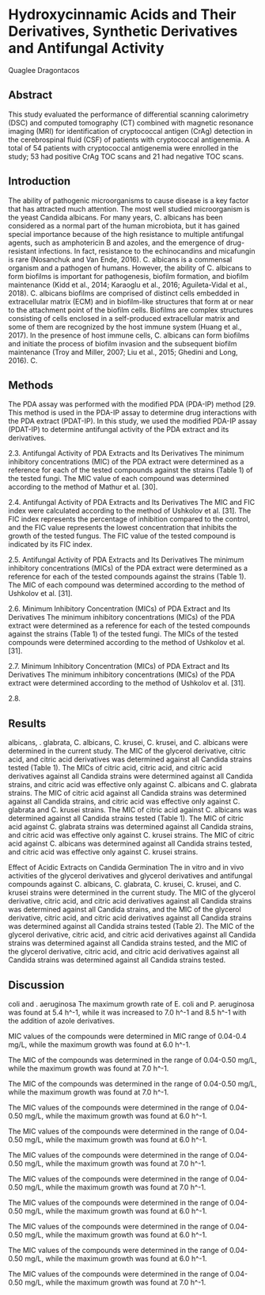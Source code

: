 # Hydroxycinnamic Acids and Their Derivatives, Synthetic Derivatives and Antifungal Activity
Quaglee Dragontacos


## Abstract
This study evaluated the performance of differential scanning calorimetry (DSC) and computed tomography (CT) combined with magnetic resonance imaging (MRI) for identification of cryptococcal antigen (CrAg) detection in the cerebrospinal fluid (CSF) of patients with cryptococcal antigenemia. A total of 54 patients with cryptococcal antigenemia were enrolled in the study; 53 had positive CrAg TOC scans and 21 had negative TOC scans.


## Introduction
The ability of pathogenic microorganisms to cause disease is a key factor that has attracted much attention. The most well studied microorganism is the yeast Candida albicans. For many years, C. albicans has been considered as a normal part of the human microbiota, but it has gained special importance because of the high resistance to multiple antifungal agents, such as amphotericin B and azoles, and the emergence of drug-resistant infections. In fact, resistance to the echinocandins and micafungin is rare (Nosanchuk and Van Ende, 2016). C. albicans is a commensal organism and a pathogen of humans. However, the ability of C. albicans to form biofilms is important for pathogenesis, biofilm formation, and biofilm maintenance (Kidd et al., 2014; Karaoglu et al., 2016; Aguileta-Vidal et al., 2018). C. albicans biofilms are comprised of distinct cells embedded in extracellular matrix (ECM) and in biofilm-like structures that form at or near to the attachment point of the biofilm cells. Biofilms are complex structures consisting of cells enclosed in a self-produced extracellular matrix and some of them are recognized by the host immune system (Huang et al., 2017). In the presence of host immune cells, C. albicans can form biofilms and initiate the process of biofilm invasion and the subsequent biofilm maintenance (Troy and Miller, 2007; Liu et al., 2015; Ghedini and Long, 2016). C.


## Methods
The PDA assay was performed with the modified PDA (PDA-IP) method [29. This method is used in the PDA-IP assay to determine drug interactions with the PDA extract (PDAT-IP). In this study, we used the modified PDA-IP assay (PDAT-IP) to determine antifungal activity of the PDA extract and its derivatives.

2.3. Antifungal Activity of PDA Extracts and Its Derivatives
The minimum inhibitory concentrations (MIC) of the PDA extract were determined as a reference for each of the tested compounds against the strains (Table 1) of the tested fungi. The MIC value of each compound was determined according to the method of Mathur et al. [30].

2.4. Antifungal Activity of PDA Extracts and Its Derivatives
The MIC and FIC index were calculated according to the method of Ushkolov et al. [31]. The FIC index represents the percentage of inhibition compared to the control, and the FIC value represents the lowest concentration that inhibits the growth of the tested fungus. The FIC value of the tested compound is indicated by its FIC index.

2.5. Antifungal Activity of PDA Extracts and Its Derivatives
The minimum inhibitory concentrations (MICs) of the PDA extract were determined as a reference for each of the tested compounds against the strains (Table 1). The MIC of each compound was determined according to the method of Ushkolov et al. [31].

2.6. Minimum Inhibitory Concentration (MICs) of PDA Extract and Its Derivatives
The minimum inhibitory concentrations (MICs) of the PDA extract were determined as a reference for each of the tested compounds against the strains (Table 1) of the tested fungi. The MICs of the tested compounds were determined according to the method of Ushkolov et al. [31].

2.7. Minimum Inhibitory Concentration (MICs) of PDA Extract and Its Derivatives
The minimum inhibitory concentrations (MICs) of the PDA extract were determined according to the method of Ushkolov et al. [31].

2.8.


## Results
albicans, . glabrata, C. albicans, C. krusei, C. krusei, and C. albicans were determined in the current study. The MIC of the glycerol derivative, citric acid, and citric acid derivatives was determined against all Candida strains tested (Table 1). The MICs of citric acid, citric acid, and citric acid derivatives against all Candida strains were determined against all Candida strains, and citric acid was effective only against C. albicans and C. glabrata strains. The MIC of citric acid against all Candida strains was determined against all Candida strains, and citric acid was effective only against C. glabrata and C. krusei strains. The MIC of citric acid against C. albicans was determined against all Candida strains tested (Table 1). The MIC of citric acid against C. glabrata strains was determined against all Candida strains, and citric acid was effective only against C. krusei strains. The MIC of citric acid against C. albicans was determined against all Candida strains tested, and citric acid was effective only against C. krusei strains.

Effect of Acidic Extracts on Candida Germination
The in vitro and in vivo activities of the glycerol derivatives and glycerol derivatives and antifungal compounds against C. albicans, C. glabrata, C. krusei, C. krusei, and C. krusei strains were determined in the current study. The MIC of the glycerol derivative, citric acid, and citric acid derivatives against all Candida strains was determined against all Candida strains, and the MIC of the glycerol derivative, citric acid, and citric acid derivatives against all Candida strains was determined against all Candida strains tested (Table 2). The MIC of the glycerol derivative, citric acid, and citric acid derivatives against all Candida strains was determined against all Candida strains tested, and the MIC of the glycerol derivative, citric acid, and citric acid derivatives against all Candida strains was determined against all Candida strains tested.


## Discussion
coli and . aeruginosa
The maximum growth rate of E. coli and P. aeruginosa was found at 5.4 h^-1, while it was increased to 7.0 h^-1 and 8.5 h^-1 with the addition of azole derivatives.

MIC values of the compounds were determined in MIC range of 0.04-0.4 mg/L, while the maximum growth was found at 6.0 h^-1.

The MIC of the compounds was determined in the range of 0.04-0.50 mg/L, while the maximum growth was found at 7.0 h^-1.

The MIC of the compounds was determined in the range of 0.04-0.50 mg/L, while the maximum growth was found at 7.0 h^-1.

The MIC values of the compounds were determined in the range of 0.04-0.50 mg/L, while the maximum growth was found at 6.0 h^-1.

The MIC values of the compounds were determined in the range of 0.04-0.50 mg/L, while the maximum growth was found at 6.0 h^-1.

The MIC values of the compounds were determined in the range of 0.04-0.50 mg/L, while the maximum growth was found at 7.0 h^-1.

The MIC values of the compounds were determined in the range of 0.04-0.50 mg/L, while the maximum growth was found at 7.0 h^-1.

The MIC values of the compounds were determined in the range of 0.04-0.50 mg/L, while the maximum growth was found at 6.0 h^-1.

The MIC values of the compounds were determined in the range of 0.04-0.50 mg/L, while the maximum growth was found at 6.0 h^-1.

The MIC values of the compounds were determined in the range of 0.04-0.50 mg/L, while the maximum growth was found at 6.0 h^-1.

The MIC values of the compounds were determined in the range of 0.04-0.50 mg/L, while the maximum growth was found at 7.0 h^-1.
